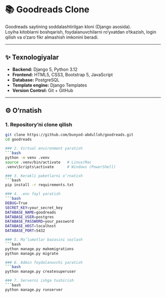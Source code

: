# 📚 Goodreads Clone

Goodreads saytining soddalashtirilgan kloni (Django asosida).  
Loyiha kitoblarni boshqarish, foydalanuvchilarni ro‘yxatdan o‘tkazish, login qilish va o‘zaro fikr almashish imkonini beradi.  

---

## ✨ Texnologiyalar
- **Backend:** Django 5, Python 3.12
- **Frontend:** HTML5, CSS3, Bootstrap 5, JavaScript
- **Database:** PostgreSQL
- **Template engine:** Django Templates
- **Version Control:** Git + GitHub

---

## ⚙️ O‘rnatish

### 1. Repository’ni clone qilish
```bash
git clone https://github.com/bunyod-abdulloh/goodreads.git
cd goodreads

### 2. Virtual environment yaratish
```bash
python -m venv .venv
source .venv/bin/activate   # Linux/Mac
.venv\Scripts\activate      # Windows (PowerShell)

### 3. Kerakli paketlarni o‘rnatish
```bash
pip install -r requirements.txt

### 4. .env fayl yaratish
```bash
DEBUG=True
SECRET_KEY=your_secret_key
DATABASE_NAME=goodreads
DATABASE_USER=postgres
DATABASE_PASSWORD=your_password
DATABASE_HOST=localhost
DATABASE_PORT=5432

### 5. Ma’lumotlar bazasini sozlash
```bash
python manage.py makemigrations
python manage.py migrate

### 6. Admin foydalanuvchi yaratish
```bash
python manage.py createsuperuser

### 7. Serverni ishga tushirish
```bash
python manage.py runserver
